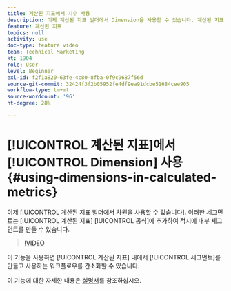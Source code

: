 ```yaml
---
title: 계산된 지표에서 치수 사용
description: 이제 계산된 지표 빌더에서 Dimension을 사용할 수 있습니다. 계산된 지표 공식에 추가하여 즉시 내부 세그먼트를 만들 수 있습니다.
feature: 계산된 지표
topics: null
activity: use
doc-type: feature video
team: Technical Marketing
kt: 1904
role: User
level: Beginner
exl-id: f2f1a820-63fe-4c80-8fba-0f9c9687f56d
source-git-commit: 32424f3f2b05952fe4df9ea91dcbe51684cee905
workflow-type: tm+mt
source-wordcount: '96'
ht-degree: 28%

---
```


# [!UICONTROL 계산된 지표]에서 [!UICONTROL Dimension] 사용 {#using-dimensions-in-calculated-metrics}

 이제  [!UICONTROL 계산된 지표 빌더에서 차원을 사용할 수 있습니다]. 이러한 세그먼트는 [!UICONTROL 계산된 지표] [!UICONTROL 공식]에 추가하여 적시에 내부 세그먼트를 만들 수 있습니다.

>[!VIDEO](https://video.tv.adobe.com/v/23723/?quality=12)

이 기능을 사용하면 [!UICONTROL 계산된 지표] 내에서 [!UICONTROL 세그먼트]를 만들고 사용하는 워크플로우를 간소화할 수 있습니다.

이 기능에 대한 자세한 내용은 [설명서](https://marketing.adobe.com/resources/help/ko_KR/analytics/calcmetrics/cm_build_metrics.html)를 참조하십시오.
